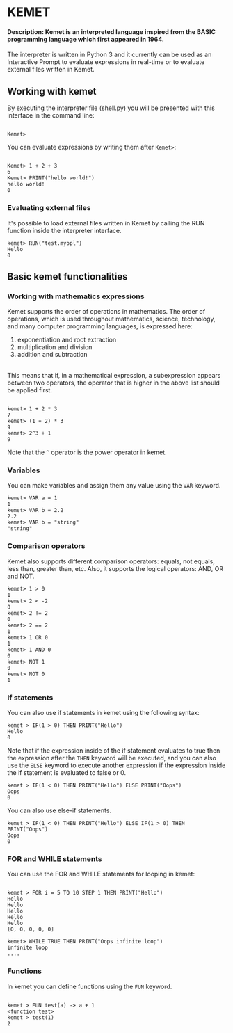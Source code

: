 # KEMET
#### Description: Kemet is an interpreted language inspired from the BASIC programming language which first appeared in 1964.

The interpreter is written in Python 3 and it currently can be used as an Interactive Prompt to evaluate expressions in real-time or to evaluate external files written in Kemet.

## Working with kemet
By executing the interpreter file (shell.py) you will be presented with this interface in the command line:
```

Kemet>

```
You can evaluate expressions by writing them after `Kemet>`:
```

Kemet> 1 + 2 + 3
6
Kemet> PRINT("hello world!")
hello world!
0
```

### Evaluating external files
It's possible to load external files written in Kemet by calling the RUN function inside the interpreter interface.
```
kemet> RUN("test.myopl")
Hello
0
```

## Basic kemet functionalities

### Working with mathematics expressions
Kemet supports the order of operations in mathematics.
The order of operations, which is used throughout mathematics, science, technology, and many computer programming languages, is expressed here:
<br>
1. exponentiation and root extraction
2. multiplication and division
3. addition and subtraction
<br>
This means that if, in a mathematical expression, a subexpression appears between two operators, the operator that is higher in the above list should be applied first.

```

kemet> 1 + 2 * 3
7
kemet> (1 + 2) * 3
9
kemet> 2^3 + 1
9

```
Note that the `^` operator is the power operator in kemet.

### Variables
You can make variables and assign them any value using the `VAR` keyword.

```
kemet> VAR a = 1
1
kemet> VAR b = 2.2
2.2
kemet> VAR b = "string"
"string"
```

### Comparison operators
Kemet also supports different comparison operators: equals, not equals, less than, greater than, etc.
Also, it supports the logical operators: AND, OR and NOT.

```
kemet> 1 > 0
1
kemet> 2 < -2
0
kemet> 2 != 2
0
kemet> 2 == 2
1
kemet> 1 OR 0
1
kemet> 1 AND 0
0
kemet> NOT 1
0
kemet> NOT 0
1

```
### If statements
You can also use if statements in kemet using the following syntax:
```
kemet > IF(1 > 0) THEN PRINT("Hello")
Hello
0

```
Note that if the expression inside of the if statement evaluates to true then the expression after the `THEN` keyword will be executed, and you can also use the `ELSE` keyword to execute another expression if the expression inside the if statement is evaluated to false or 0.
```
kemet > IF(1 < 0) THEN PRINT("Hello") ELSE PRINT("Oops")
Oops
0

```
You can also use else-if statements.

```
kemet > IF(1 < 0) THEN PRINT("Hello") ELSE IF(1 > 0) THEN PRINT("Oops")
Oops
0

```

### FOR and WHILE statements
You can use the FOR and WHILE statements for looping in kemet:
```

kemet > FOR i = 5 TO 10 STEP 1 THEN PRINT("Hello")
Hello
Hello
Hello
Hello
Hello
[0, 0, 0, 0, 0]

kemet> WHILE TRUE THEN PRINT("Oops infinite loop")
infinite loop
....

```

### Functions
In kemet you can define functions using the `FUN` keyword.

```

kemet > FUN test(a) -> a + 1
<function test>
kemet > test(1)
2

```

